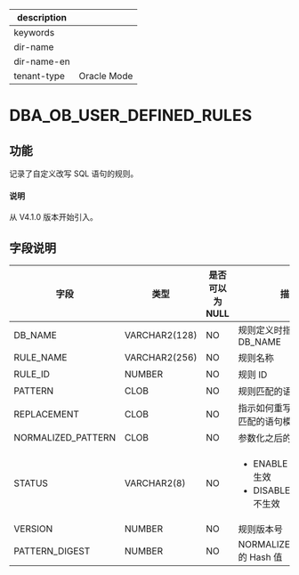 |description||
|---|---|
|keywords||
|dir-name||
|dir-name-en||
|tenant-type|Oracle Mode|

# DBA_OB_USER_DEFINED_RULES

## 功能

记录了自定义改写 SQL 语句的规则。

<main id="notice" type='explain'>
  <h4>说明</h4>
  <p>从 V4.1.0 版本开始引入。</p>
</main>

## 字段说明

| 字段 | 类型 | 是否可以为 NULL | 描述 |
| --- | --- | --- | --- |
| DB_NAME | VARCHAR2(128) | NO | 规则定义时指定的 DB_NAME |
| RULE_NAME | VARCHAR2(256) | NO | 规则名称 |
| RULE_ID | NUMBER | NO | 规则 ID |
| PATTERN | CLOB | NO | 规则匹配的语句的模板 |
| REPLACEMENT | CLOB | NO | 指示如何重写与 Pattern 匹配的语句模板 |
| NORMALIZED_PATTERN | CLOB | NO | 参数化之后的 Pattern |
| STATUS | VARCHAR2(8) | NO |<ul><li> ENABLE 指当前规则生效</li><li> DISABLE 指当前规则不生效</li></ul>|
| VERSION | NUMBER | NO | 规则版本号 |
| PATTERN_DIGEST | NUMBER | NO | NORMALIZED_PATTERN 的 Hash 值 |
